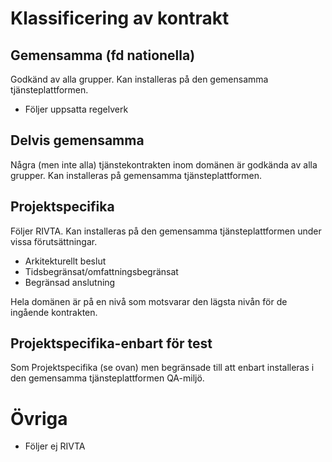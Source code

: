 # Klassificering av kontrakt #

## Gemensamma (fd nationella) ##

Godkänd av alla grupper. Kan installeras på den gemensamma tjänsteplattformen.

  * Följer uppsatta regelverk

## Delvis gemensamma ##
Några (men inte alla) tjänstekontrakten inom domänen är godkända av alla grupper. Kan installeras på gemensamma tjänsteplattformen.

## Projektspecifika ##

Följer RIVTA. Kan installeras på den gemensamma tjänsteplattformen under vissa förutsättningar.

  * Arkitekturellt beslut
  * Tidsbegränsat/omfattningsbegränsat
  * Begränsad anslutning

Hela domänen är på en nivå som motsvarar den lägsta nivån för de ingående kontrakten.

## Projektspecifika-enbart för test ##

Som Projektspecifika (se ovan) men begränsade till att enbart installeras i den gemensamma tjänsteplattformen QA-miljö.

# Övriga #
  * Följer ej RIVTA